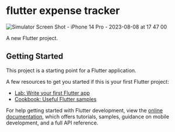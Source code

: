 # flutter expense tracker
![Simulator Screen Shot - iPhone 14 Pro - 2023-08-08 at 17 47 00](https://github.com/jagnesh/flutter-expense-tracker/assets/6381879/21dea4b8-edfc-4c7d-b70d-bfaa6f18a173)


A new Flutter project.

## Getting Started

This project is a starting point for a Flutter application.

A few resources to get you started if this is your first Flutter project:

- [Lab: Write your first Flutter app](https://docs.flutter.dev/get-started/codelab)
- [Cookbook: Useful Flutter samples](https://docs.flutter.dev/cookbook)

For help getting started with Flutter development, view the
[online documentation](https://docs.flutter.dev/), which offers tutorials,
samples, guidance on mobile development, and a full API reference.
